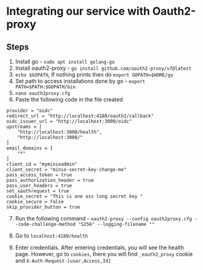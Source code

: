# Integrating our service with Oauth2-proxy

## Steps

1. Install go - `sudo apt install golang-go`
2. Install oauth2-proxy - `go install github.com/oauth2-proxy/v7@latest`
3. `echo $GOPATH`, If nothing prints then do `export GOPATH=$HOME/go`
4. Set path to access installations done by go - `export PATH=$PATH:$GOPATH/bin`
5. `nano oauth2proxy.cfg`
6. Paste the following code in the file created

```
provider = "oidc"
redirect_url = "http://localhost:4180/oauth2/callback"
oidc_issuer_url = "http://localhost:3000/oidc"
upstreams = [
    "http://localhost:3000/health",
    "http://localhost:3000/"
]
email_domains = [
    "*"
]
client_id = "myminioadmin"
client_secret = "minio-secret-key-change-me"
pass_access_token = true
pass_authorization_header = true
pass_user_headers = true
set_xauthrequest = true
cookie_secret = "This is one ass long secret key "
cookie_secure = false
skip_provider_button = true
```

7. Run the following command - `oauth2-proxy --config oauth2proxy.cfg --code-challenge-method "S256" --logging-filename ""
`

8. Go to `localhost:4180/health`
9. Enter credentials. After entering credentials, you will see the health page. However, go to `cookies`, there you will find `_oauth2_proxy` cookie and `X-Auth-Request-[user,Access,Id]`
